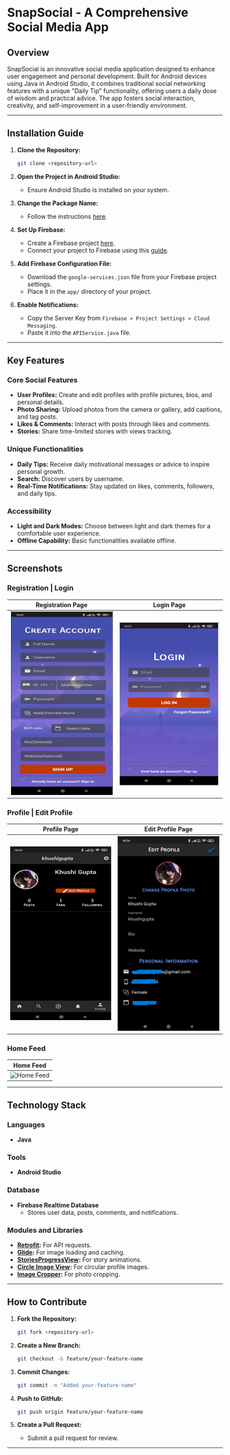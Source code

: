 # SnapSocial - A Comprehensive Social Media App

## Overview
SnapSocial is an innovative social media application designed to enhance user engagement and personal development. Built for Android devices using Java in Android Studio, it combines traditional social networking features with a unique "Daily Tip" functionality, offering users a daily dose of wisdom and practical advice. The app fosters social interaction, creativity, and self-improvement in a user-friendly environment.

---

## Installation Guide

1. **Clone the Repository:**
   ```bash
   git clone <repository-url>
   ```

2. **Open the Project in Android Studio:**
   - Ensure Android Studio is installed on your system.

3. **Change the Package Name:**
   - Follow the instructions [here](https://stackoverflow.com/questions/16804093/android-studio-rename-package).

4. **Set Up Firebase:**
   - Create a Firebase project [here](https://console.firebase.google.com/).
   - Connect your project to Firebase using this [guide](https://youtu.be/ggMPCD9hlaQ).

5. **Add Firebase Configuration File:**
   - Download the `google-services.json` file from your Firebase project settings.
   - Place it in the `app/` directory of your project.

6. **Enable Notifications:**
   - Copy the Server Key from `Firebase > Project Settings > Cloud Messaging`.
   - Paste it into the `APIService.java` file.

---

## Key Features

### Core Social Features
- **User Profiles:** Create and edit profiles with profile pictures, bios, and personal details.
- **Photo Sharing:** Upload photos from the camera or gallery, add captions, and tag posts.
- **Likes & Comments:** Interact with posts through likes and comments.
- **Stories:** Share time-limited stories with views tracking.

### Unique Functionalities
- **Daily Tips:** Receive daily motivational messages or advice to inspire personal growth.
- **Search:** Discover users by username.
- **Real-Time Notifications:** Stay updated on likes, comments, followers, and daily tips.

### Accessibility
- **Light and Dark Modes:** Choose between light and dark themes for a comfortable user experience.
- **Offline Capability:** Basic functionalities available offline.

---

## Screenshots
### Registration | Login
| Registration Page | Login Page |
|-------------------|------------|
| ![Registration](registration.png) | ![Login](login.png) |

### Profile | Edit Profile
| Profile Page | Edit Profile Page |
|--------------|-------------------|
| ![Profile](profile.png) | ![Edit Profile](edit_profile.png) |

### Home Feed
| Home Feed |
|-----------|
| ![Home Feed](home_feed.jpg) |

---

## Technology Stack

### Languages
- **Java**

### Tools
- **Android Studio**

### Database
- **Firebase Realtime Database**
  - Stores user data, posts, comments, and notifications.

### Modules and Libraries
- **[Retrofit](https://github.com/square/retrofit):** For API requests.
- **[Glide](https://github.com/bumptech/glide):** For image loading and caching.
- **[StoriesProgressView](https://github.com/shts/StoriesProgressView):** For story animations.
- **[Circle Image View](https://github.com/hdodenhof/CircleImageView):** For circular profile images.
- **[Image Cropper](https://github.com/ArthurHub/Android-Image-Cropper):** For photo cropping.

---

## How to Contribute

1. **Fork the Repository:**
   ```bash
   git fork <repository-url>
   ```

2. **Create a New Branch:**
   ```bash
   git checkout -b feature/your-feature-name
   ```

3. **Commit Changes:**
   ```bash
   git commit -m "Added your-feature-name"
   ```

4. **Push to GitHub:**
   ```bash
   git push origin feature/your-feature-name
   ```

5. **Create a Pull Request:**
   - Submit a pull request for review.

---

